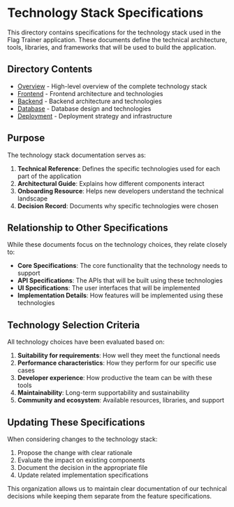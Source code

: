 # Technology Stack Specifications

This directory contains specifications for the technology stack used in the Flag Trainer application. These documents define the technical architecture, tools, libraries, and frameworks that will be used to build the application.

## Directory Contents

- [Overview](overview.md) - High-level overview of the complete technology stack
- [Frontend](frontend.md) - Frontend architecture and technologies
- [Backend](backend.md) - Backend architecture and technologies
- [Database](database.md) - Database design and technologies
- [Deployment](deployment.md) - Deployment strategy and infrastructure

## Purpose

The technology stack documentation serves as:

1. **Technical Reference**: Defines the specific technologies used for each part of the application
2. **Architectural Guide**: Explains how different components interact
3. **Onboarding Resource**: Helps new developers understand the technical landscape
4. **Decision Record**: Documents why specific technologies were chosen

## Relationship to Other Specifications

While these documents focus on the technology choices, they relate closely to:

- **Core Specifications**: The core functionality that the technology needs to support
- **API Specifications**: The APIs that will be built using these technologies
- **UI Specifications**: The user interfaces that will be implemented
- **Implementation Details**: How features will be implemented using these technologies

## Technology Selection Criteria

All technology choices have been evaluated based on:

1. **Suitability for requirements**: How well they meet the functional needs
2. **Performance characteristics**: How they perform for our specific use cases
3. **Developer experience**: How productive the team can be with these tools
4. **Maintainability**: Long-term supportability and sustainability
5. **Community and ecosystem**: Available resources, libraries, and support

## Updating These Specifications

When considering changes to the technology stack:

1. Propose the change with clear rationale
2. Evaluate the impact on existing components
3. Document the decision in the appropriate file
4. Update related implementation specifications

This organization allows us to maintain clear documentation of our technical decisions while keeping them separate from the feature specifications.
